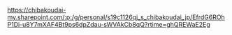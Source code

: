 <https://chibakoudai-my.sharepoint.com/:p:/g/personal/s19c1126qj_s_chibakoudai_jp/EfrdG6ROhP1Di-u8Y7mXAF4Bt9ps6dpZdau-sWVAkCb8qQ?rtime=ghQREWaE2Eg>
